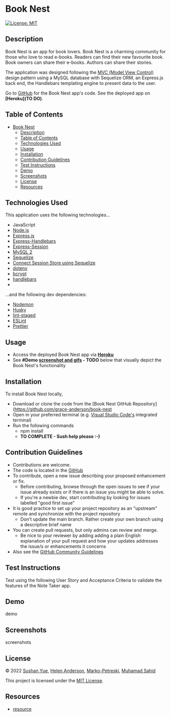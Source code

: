 # Book Nest
[![License: MIT](https://img.shields.io/badge/License-MIT-yellow.svg)](https://opensource.org/licenses/MIT)

## Description

Book Nest is an app for book lovers. Book Nest is a charming community for those who love to read e-books. Readers can find their new favourite book. Book owners can share their e-books. Authors can share their stories. 

The application was designed following the [MVC (Model View Control)](https://www.educba.com/what-is-mvc-design-pattern/) design pattern using a MySQL database with Sequelize ORM, an Express.js back end, the Handlebars templating engine to present data to the user.

Go to [GitHub](https://github.com/grace-anderson/book-nest) for the Book Nest app's code. See the deployed app on **[Heroku](TO DO)**.

## Table of Contents

- [Book Nest](#book-nest)
  - [Description](#description)
  - [Table of Contents](#table-of-contents)
  - [Technologies Used](#technologies-used)
  - [Usage](#usage)
  - [Installation](#installation)
  - [Contribution Guidelines](#contribution-guidelines)
  - [Test Instructions](#test-instructions)
  - [Demo](#demo)
  - [Screenshots](#screenshots)
  - [License](#license)
  - [Resources](#resources)

## Technologies Used

This application uses the following technologies...

* JavaScript
* [Node.js](https://nodejs.dev/)
* [Express.js](https://expressjs.com/)
* [Express-Handlebars](https://github.com/express-handlebars/express-handlebars)
* [Express-Session](https://www.npmjs.com/package/express-session)
* [MySQL 2](https://www.npmjs.com/package/mysql2)
* [Sequelize](https://www.npmjs.com/package/sequelize)
* [Connect Session Store using Sequelize](https://www.npmjs.com/package/connect-session-sequelize)
* [dotenv](https://www.npmjs.com/package/dotenv)
* [bcrypt](https://github.com/kelektiv/node.bcrypt.js)
* [handlebars](https://handlebarsjs.com)
* 

...and the following dev dependencies:
* [Nodemon](https://www.npmjs.com/package/nodemon)
* [Husky](https://typicode.github.io/husky/#/)
* [lint-staged](https://github.com/okonet/lint-staged)
* [ESLint](https://eslint.org/)
* [Prettier](https://prettier.io/docs/en/index.html)

## Usage
* Access the deployed Book Nest app via **[Heroku](TODO)**
* See **#Demo [screenshot and gifs](#screenshots) - TODO** below that visually depict the Book Nest's functionality

## Installation

To install Book Nest locally,
* Download or clone the code from the [Book Nest GitHub Repository](https://github.com/grace-anderson/book-nest
* Open in your preferred terminal (e.g. [Visual Studio Code's](https://code.visualstudio.com/) integrated terminal)
* Run the following commands
  * npm install
  * **TO COMPLETE - Sush help please :-)**

## Contribution Guidelines
* Contributions are welcome.
* The code is located in the [GitHub](https://github.com/grace-anderson/book-nest)
* To contribute, open a new issue describing your proposed enhancement or fix.
  * Before contributing, browse through the open issues to see if your issue already exists or if there is an issue you might be able to solve. 
  * If you're a newbie dev, start contributing by looking for issues labelled "good first issue"
* It is good practice to set up your project repository as an "upstream" remote and synchronize with the project repository
  * Don't update the main branch. Rather create your own branch using a descriptive brief name
* You can create pull requests, but only admins can review and merge.
  * Be nice to your reviewer by adding adding a plain English explanation of your pull request and how your updates addresses the issue/s or enhancements it concerns
* Also see the [GitHub Community Guidelines](https://docs.github.com/en/site-policy/github-terms/github-community-guidelines)

## Test Instructions
Test using the following User Story and Acceptance Criteria to validate the features of the Note Taker app.
## Demo

demo

## Screenshots

screenshots

## License

© 2022 [Sushan Yue](https://github.com/AtlantaBlack), [Helen Anderson](https://github.com/grace-anderson), [Marko-Petreski](https://github.com/Marko-Petreski), [Muhamad Sahid](https://github.com/s3793758)

This project is licensed under the [MIT License](https://opensource.org/licenses/MIT).

## Resources

* [resource]()



